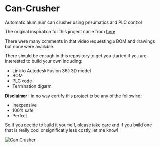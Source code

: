 # Can-Crusher
Automatic aluminum can crusher using pneumatics and PLC control

The original inspiration for this project came from [here](https://youtu.be/DYM9kJFZgmg)

There were many comments in that video requesting a BOM and drawings but none were available.

There should be enough in this repository to get you started if you are interested to build your own including:

- Link to Autodesk Fusion 360 3D model
- BOM
- PLC code
- Termination digarm

**Disclaimer**
I in no way certify this project to be any of the following:
- Inexpensive
- 100% safe
- Perfect

So if you decide to build it yourself, please take care and if you build one that is really cool or significatly less costly, let me know!

[![Can Crusher](https://img.youtube.com/vi/G6M8GB0njC0/0.jpg)](https://www.youtube.com/watch?v=G6M8GB0njC0)

